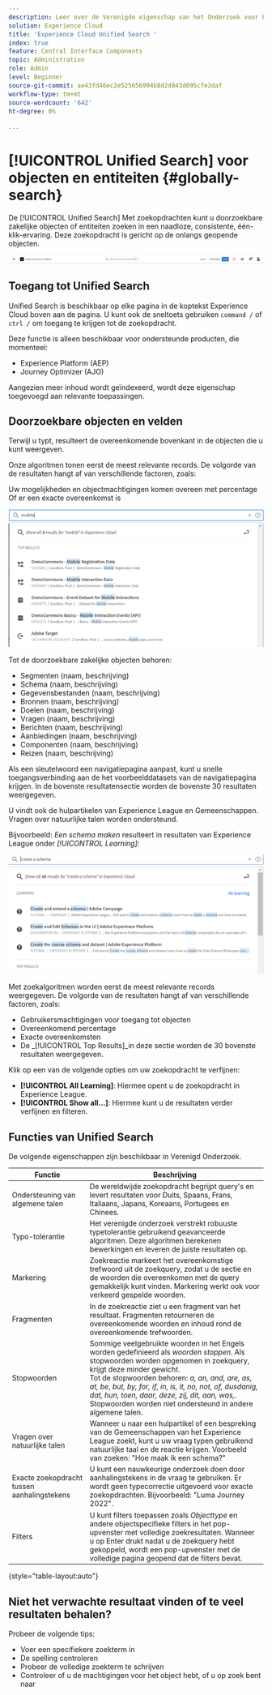 ```yaml
---
description: Leer over de Verenigde eigenschap van het Onderzoek voor bepaalde toepassingen in Experience Cloud.
solution: Experience Cloud
title: 'Experience Cloud Unified Search '
index: true
feature: Central Interface Components
topic: Administration
role: Admin
level: Beginner
source-git-commit: ae43fd46ec2e525656994b8d2d843d095cfe2daf
workflow-type: tm+mt
source-wordcount: '642'
ht-degree: 0%

---
```



# [!UICONTROL Unified Search] voor objecten en entiteiten {#globally-search}

De [!UICONTROL Unified Search] Met zoekopdrachten kunt u doorzoekbare zakelijke objecten of entiteiten zoeken in een naadloze, consistente, één-klik-ervaring. Deze zoekopdracht is gericht op de onlangs geopende objecten.

![Globaal zoeken naar objecten en entiteiten](assets/platform-search.png)

## Toegang tot Unified Search

Unified Search is beschikbaar op elke pagina in de koptekst Experience Cloud boven aan de pagina. U kunt ook de sneltoets gebruiken `command /` of `ctrl /` om toegang te krijgen tot de zoekopdracht.

Deze functie is alleen beschikbaar voor ondersteunde producten, die momenteel:

* Experience Platform (AEP)
* Journey Optimizer (AJO)

Aangezien meer inhoud wordt geïndexeerd, wordt deze eigenschap toegevoegd aan relevante toepassingen.

## Doorzoekbare objecten en velden

Terwijl u typt, resulteert de overeenkomende bovenkant in de objecten die u kunt weergeven.

Onze algoritmen tonen eerst de meest relevante records. De volgorde van de resultaten hangt af van verschillende factoren, zoals:

Uw mogelijkheden en objectmachtigingen komen overeen met percentage Of er een exacte overeenkomst is

![Unified Search in Experience Cloud](assets/unified-search-results.png)

Tot de doorzoekbare zakelijke objecten behoren:

* Segmenten (naam, beschrijving)
* Schema (naam, beschrijving)
* Gegevensbestanden (naam, beschrijving)
* Bronnen (naam, beschrijving)
* Doelen (naam, beschrijving)
* Vragen (naam, beschrijving)
* Berichten (naam, beschrijving)
* Aanbiedingen (naam, beschrijving)
* Componenten (naam, beschrijving)
* Reizen (naam, beschrijving)

Als een sleutelwoord een navigatiepagina aanpast, kunt u snelle toegangsverbinding aan de het voorbeelddatasets van de navigatiepagina krijgen. In de bovenste resultatensectie worden de bovenste 30 resultaten weergegeven.

U vindt ook de hulpartikelen van Experience League en Gemeenschappen. Vragen over natuurlijke talen worden ondersteund.

Bijvoorbeeld: _Een schema maken_ resulteert in resultaten van Experience League onder _[!UICONTROL Learning]_:

![Unified Search in Experience Cloud Help](assets/unified-search-learning.png)

Met zoekalgoritmen worden eerst de meest relevante records weergegeven. De volgorde van de resultaten hangt af van verschillende factoren, zoals:

* Gebruikersmachtigingen voor toegang tot objecten
* Overeenkomend percentage
* Exacte overeenkomsten
* De _[!UICONTROL Top Results]_in deze sectie worden de 30 bovenste resultaten weergegeven.

Klik op een van de volgende opties om uw zoekopdracht te verfijnen:

* **[!UICONTROL All Learning]**: Hiermee opent u de zoekopdracht in Experience League.
* **[!UICONTROL Show all...]**: Hiermee kunt u de resultaten verder verfijnen en filteren.

## Functies van Unified Search

De volgende eigenschappen zijn beschikbaar in Verenigd Onderzoek.

| Functie | Beschrijving |
| ------- | ------- |
| Ondersteuning van algemene talen | De wereldwijde zoekopdracht begrijpt query&#39;s en levert resultaten voor Duits, Spaans, Frans, Italiaans, Japans, Koreaans, Portugees en Chinees. |
| Typo-tolerantie | Het verenigde onderzoek verstrekt robuuste typetolerantie gebruikend geavanceerde algoritmen. Deze algoritmen berekenen bewerkingen en leveren de juiste resultaten op. |
| Markering | Zoekreactie markeert het overeenkomstige trefwoord uit de zoekquery, zodat u de sectie en de woorden die overeenkomen met de query gemakkelijk kunt vinden. Markering werkt ook voor verkeerd gespelde woorden. |
| Fragmenten | In de zoekreactie ziet u een fragment van het resultaat. Fragmenten retourneren de overeenkomende woorden en inhoud rond de overeenkomende trefwoorden. |
| Stopwoorden | Sommige veelgebruikte woorden in het Engels worden gedefinieerd als _woorden stoppen_. Als stopwoorden worden opgenomen in zoekquery, krijgt deze minder gewicht. <br>Tot de stopwoorden behoren: _a, an, and, are, as, at, be, but, by, for, if, in, is, it, no, not, of, dusdanig, dat, hun, toen, daar, deze, zij, dit, aan, was,_. <br>Stopwoorden worden niet ondersteund in andere algemene talen. |
| Vragen over natuurlijke talen | Wanneer u naar een hulpartikel of een bespreking van de Gemeenschappen van het Experience League zoekt, kunt u uw vraag typen gebruikend natuurlijke taal en de reactie krijgen. Voorbeeld van zoeken: &quot;Hoe maak ik een schema?&quot; |
| Exacte zoekopdracht tussen aanhalingstekens | U kunt een nauwkeurige onderzoek doen door aanhalingstekens in de vraag te gebruiken. Er wordt geen typecorrectie uitgevoerd voor exacte zoekopdrachten. Bijvoorbeeld: &quot;Luma Journey 2022&quot;. |
| Filters | U kunt filters toepassen zoals _Objecttype_ en andere objectspecifieke filters in het pop-upvenster met volledige zoekresultaten. Wanneer u op Enter drukt nadat u de zoekquery hebt gekoppeld, wordt een pop-upvenster met de volledige pagina geopend dat de filters bevat. |

{style=&quot;table-layout:auto&quot;}

## Niet het verwachte resultaat vinden of te veel resultaten behalen?

Probeer de volgende tips:

* Voer een specifiekere zoekterm in
* De spelling controleren
* Probeer de volledige zoekterm te schrijven
* Controleer of u de machtigingen voor het object hebt, of u op zoek bent naar











